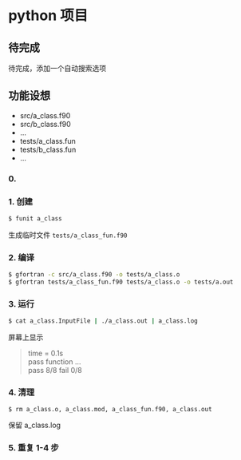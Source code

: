 python 项目
==========

## 待完成

待完成，添加一个自动搜索选项

## 功能设想


* src/a_class.f90
* src/b_class.f90
* ...
* tests/a_class.fun
* tests/b_class.fun
* ...


### 0.

### 1. 创建
```	bash
$ funit a_class
```

生成临时文件 `tests/a_class_fun.f90`

### 2. 编译

``` bash
$ gfortran -c src/a_class.f90 -o tests/a_class.o
$ gfortran tests/a_class_fun.f90 tests/a_class.o -o tests/a.out
```

### 3. 运行

``` bash
$ cat a_class.InputFile | ./a_class.out | a_class.log
```

屏幕上显示
> time = 0.1s  
> pass function
> ...  
> pass 8/8 fail 0/8

### 4. 清理
```
$ rm a_class.o, a_class.mod, a_class_fun.f90, a_class.out
```
保留 a_class.log

### 5. 重复 1-4 步
